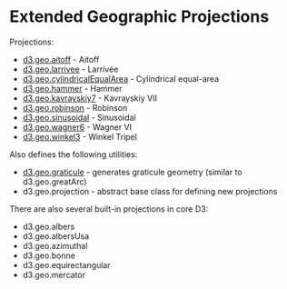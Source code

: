 # Extended Geographic Projections

Projections:

* [d3.geo.aitoff](http://bl.ocks.org/3682698) - Aitoff
* [d3.geo.larrivee](http://bl.ocks.org/3717209) - Larrivée
* [d3.geo.cylindricalEqualArea](http://bl.ocks.org/3712408) - Cylindrical equal-area
* [d3.geo.hammer](http://bl.ocks.org/3712397) - Hammer
* [d3.geo.kavrayskiy7](http://bl.ocks.org/3710082) - Kavrayskiy VII
* [d3.geo.robinson](http://bl.ocks.org/3710566) - Robinson
* [d3.geo.sinusoidal](http://bl.ocks.org/3712399) - Sinusoidal
* [d3.geo.wagner6](http://bl.ocks.org/3710148) - Wagner VI
* [d3.geo.winkel3](http://bl.ocks.org/3682676) - Winkel Tripel

Also defines the following utilities:

* [d3.geo.graticule](http://bl.ocks.org/3664049) - generates graticule geometry (similar to d3.geo.greatArc)
* d3.geo.projection - abstract base class for defining new projections

There are also several built-in projections in core D3:

* d3.geo.albers
* d3.geo.albersUsa
* d3.geo.azimuthal
* d3.geo.bonne
* d3.geo.equirectangular
* d3.geo.mercator
